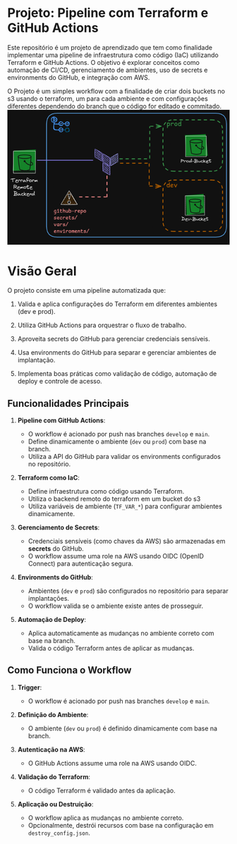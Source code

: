 # Projeto: Pipeline com Terraform e GitHub Actions

Este repositório é um projeto de aprendizado que tem como finalidade implementar uma pipeline de infraestrutura como código (IaC) utilizando Terraform e GitHub Actions. O objetivo é explorar conceitos como automação de CI/CD, gerenciamento de ambientes, uso de secrets e environments do GitHub, e integração com AWS.

O Projeto é um simples workflow com a finalidade de criar dois buckets no s3 usando o terraform, um para cada ambiente e com configurações diferentes dependendo do branch que o código for editado e commitado.
![fluxo do projeto](./github_actions_terraform_pipeline.png)
# Visão Geral

O projeto consiste em uma pipeline automatizada que:

1. Valida e aplica configurações do Terraform em diferentes ambientes (dev e prod).

2. Utiliza GitHub Actions para orquestrar o fluxo de trabalho.

3. Aproveita secrets do GitHub para gerenciar credenciais sensíveis.

4. Usa environments do GitHub para separar e gerenciar ambientes de implantação.

5. Implementa boas práticas como validação de código, automação de deploy e controle de acesso.


## Funcionalidades Principais

1. **Pipeline com GitHub Actions**:
   - O workflow é acionado por push nas branches `develop` e `main`.
   - Define dinamicamente o ambiente (`dev` ou `prod`) com base na branch.
   - Utiliza a API do GitHub para validar os environments configurados no repositório.

2. **Terraform como IaC**:
   - Define infraestrutura como código usando Terraform.
   - Utiliza o backend remoto do terraform em um bucket do s3
   - Utiliza variáveis de ambiente (`TF_VAR_*`) para configurar ambientes dinamicamente.

3. **Gerenciamento de Secrets**:
   - Credenciais sensíveis (como chaves da AWS) são armazenadas em **secrets** do GitHub.
   - O workflow assume uma role na AWS usando OIDC (OpenID Connect) para autenticação segura.

4. **Environments do GitHub**:
   - Ambientes (`dev` e `prod`) são configurados no repositório para separar implantações.
   - O workflow valida se o ambiente existe antes de prosseguir.

5. **Automação de Deploy**:
   - Aplica automaticamente as mudanças no ambiente correto com base na branch.
   - Valida o código Terraform antes de aplicar as mudanças.

## Como Funciona o Workflow

1. **Trigger**:
   - O workflow é acionado por push nas branches `develop` e `main`.

2. **Definição do Ambiente**:
   - O ambiente (`dev` ou `prod`) é definido dinamicamente com base na branch.

3. **Autenticação na AWS**:
   - O GitHub Actions assume uma role na AWS usando OIDC.

4. **Validação do Terraform**:
   - O código Terraform é validado antes da aplicação.

5. **Aplicação ou Destruição**:
   - O workflow aplica as mudanças no ambiente correto.
   - Opcionalmente, destrói recursos com base na configuração em `destroy_config.json`.